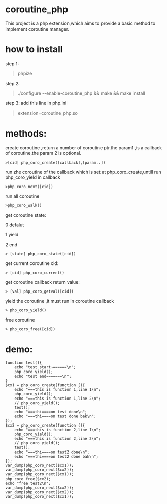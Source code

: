 # coroutine_php
This project is a php extension,which aims to provide a basic method to implement coroutine manager.

# how to install
 step 1:

 >phpize
 
 step 2:
 
 >./configure --enable-coroutine_php && make && make install

 step 3:
 add this line in php.ini

 >extension=coroutine_php.so

# methods:
 
create coroutine ,return a number of coroutine ptr.the param1 ,is a callback of coroutine,the param 2 is optional.
 
    >[cid] php_coro_create([callback],[param..])
 
run zhe coroutine of the callback which is set at php_coro_create,untill run php_coro_yield in callback
 
    >php_coro_next([cid])

run all coroutine

    >php_coro_walk()

get coroutine state:

0  defalut

1  yield

2  end

    > [state] php_coro_state([cid])

get current coroutine cid:

    > [cid] php_coro_current()

get coroutine callback return value:

    > [val] php_coro_getval([cid])

yield the coroutine ,it must run in coroutine callback

    > php_coro_yield()

free coroutine

    > php_coro_free([cid])

# demo:

    function test(){
        echo "test start~======\n";
        php_coro_yield();
        echo "test end~======\n";
    }
    $cx1 = php_coro_create(function (){
        echo "===this is function 1,line 1\n";
        php_coro_yield();
        echo "===this is function 1,line 2\n";
        // php_coro_yield();
        test();
        echo "===thi====on test done\n";
        echo "===thi====on test done bak\n";
    });
    $cx2 = php_coro_create(function (){
        echo "===this is function 2,line 1\n";
        php_coro_yield();
        echo "===this is function 2,line 2\n";
        // php_coro_yield();
        test();
        echo "===thi====on test2 done\n";
        echo "===thi====on test2 done bak\n";
    });
    var_dump(php_coro_next($cx1));
    var_dump(php_coro_next($cx2));
    var_dump(php_coro_next($cx1));
    php_coro_free($cx2);
    echo "free test2\n";
    var_dump(php_coro_next($cx2));
    var_dump(php_coro_next($cx2));
    var_dump(php_coro_next($cx1));
